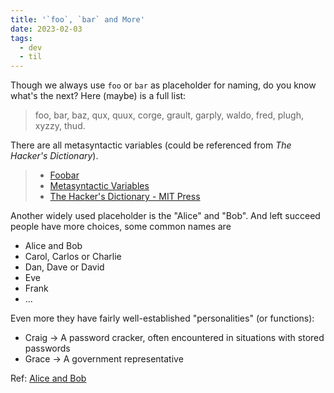 ```yaml
---
title: '`foo`, `bar` and More'
date: 2023-02-03
tags:
  - dev
  - til
---
```


Though we always use `foo` or `bar` as placeholder for naming, do you know
what's the next? Here (maybe) is a full list:

> foo, bar, baz, qux, quux, corge, grault, garply, waldo, fred, plugh, xyzzy,
> thud.

There are all metasyntactic variables (could be referenced from _The Hacker's
Dictionary_).

> - [Foobar](https://en.wikipedia.org/wiki/Foobar)
> - [Metasyntactic Variables](https://en.wikipedia.org/wiki/Metasyntactic_variable)
> - [The Hacker's Dictionary - MIT Press](http://hackersdictionary.com/html/entry/foo.html)

Another widely used placeholder is the "Alice" and "Bob". And left succeed
people have more choices, some common names are

- Alice and Bob
- Carol, Carlos or Charlie
- Dan, Dave or David
- Eve
- Frank
- ...

Even more they have fairly well-established "personalities" (or functions):

- Craig -> A password cracker, often encountered in situations with stored
  passwords
- Grace -> A government representative

Ref: [Alice and Bob](https://en.wikipedia.org/wiki/Alice_and_Bob)
